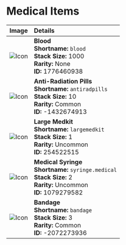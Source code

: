 # Medical Items

| Image | Details |
|:-----:|:--------|
| ![Icon](https://cdn.rusthelp.com/images/256/blood.png) | **Blood**<br>**Shortname:** `blood`<br>**Stack Size:** 1000<br>**Rarity:** None<br>**ID:** 1776460938 |
| ![Icon](https://cdn.rusthelp.com/images/256/antiradpills.png) | **Anti-Radiation Pills**<br>**Shortname:** `antiradpills`<br>**Stack Size:** 10<br>**Rarity:** Common<br>**ID:** -1432674913 |
| ![Icon](https://cdn.rusthelp.com/images/256/largemedkit.png) | **Large Medkit**<br>**Shortname:** `largemedkit`<br>**Stack Size:** 1<br>**Rarity:** Uncommon<br>**ID:** 254522515 |
| ![Icon](https://cdn.rusthelp.com/images/256/syringe.medical.png) | **Medical Syringe**<br>**Shortname:** `syringe.medical`<br>**Stack Size:** 2<br>**Rarity:** Uncommon<br>**ID:** 1079279582 |
| ![Icon](https://cdn.rusthelp.com/images/256/bandage.png) | **Bandage**<br>**Shortname:** `bandage`<br>**Stack Size:** 3<br>**Rarity:** Common<br>**ID:** -2072273936 |
